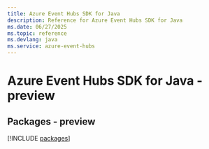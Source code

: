 ```yaml
---
title: Azure Event Hubs SDK for Java
description: Reference for Azure Event Hubs SDK for Java
ms.date: 06/27/2025
ms.topic: reference
ms.devlang: java
ms.service: azure-event-hubs
---
```

# Azure Event Hubs SDK for Java - preview
## Packages - preview
[!INCLUDE [packages](event-hubs-index.md)]